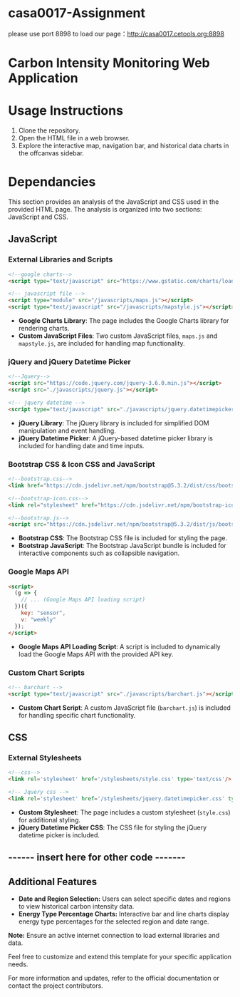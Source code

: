 # casa0017-Assignment
please use port 8898 to load our page：http://casa0017.cetools.org:8898

# Carbon Intensity Monitoring Web Application

# Usage Instructions

1. Clone the repository.
2. Open the HTML file in a web browser.
3. Explore the interactive map, navigation bar, and historical data charts in the offcanvas sidebar.

# Dependancies

This section provides an analysis of the JavaScript and CSS used in the provided HTML page. The analysis is organized into two sections: JavaScript and CSS.

## JavaScript

### External Libraries and Scripts

```html
<!--google charts-->
<script type="text/javascript" src="https://www.gstatic.com/charts/loader.js"></script>

<!-- javascript file -->
<script type="module" src="/javascripts/maps.js"></script>
<script type="text/javascript" src="/javascripts/mapstyle.js"></script>
```

- **Google Charts Library**: The page includes the Google Charts library for rendering charts.
- **Custom JavaScript Files**: Two custom JavaScript files, `maps.js` and `mapstyle.js`, are included for handling map functionality.

### jQuery and jQuery Datetime Picker

```html
<!--Jquery-->
<script src="https://code.jquery.com/jquery-3.6.0.min.js"></script>
<script src="./javascripts/jquery.js"></script>

<!-- jquery datetime -->
<script type="text/javascript" src="./javascripts/jquery.datetimepicker.full.min.js"></script>
```

- **jQuery Library**: The jQuery library is included for simplified DOM manipulation and event handling.
- **jQuery Datetime Picker**: A jQuery-based datetime picker library is included for handling date and time inputs.

### Bootstrap CSS & Icon CSS and JavaScript

```html
<!--bootstrap.css-->
<link href="https://cdn.jsdelivr.net/npm/bootstrap@5.3.2/dist/css/bootstrap.min.css" rel="stylesheet" integrity="sha384-T3c6CoIi6uLrA9TneNEoa7RxnatzjcDSCmG1MXxSR1GAsXEV/Dwwykc2MPK8M2HN" crossorigin="anonymous">

<!--bootstrap-icon.css-->
<link rel="stylesheet" href="https://cdn.jsdelivr.net/npm/bootstrap-icons@1.10.0/font/bootstrap-icons.css">

<!--bootstrap.js-->
<script src="https://cdn.jsdelivr.net/npm/bootstrap@5.3.2/dist/js/bootstrap.bundle.min.js" integrity="sha384-C6RzsynM9kWDrMNeT87bh95OGNyZPhcTNXj1NW7RuBCsyN/o0jlpcV8Qyq46cDfL" crossorigin="anonymous"></script>
```

- **Bootstrap CSS**: The Bootstrap CSS file is included for styling the page.
- **Bootstrap JavaScript**: The Bootstrap JavaScript bundle is included for interactive components such as collapsible navigation.

### Google Maps API

```html
<script>
  (g => {
    // ... (Google Maps API loading script)
  })({
    key: "sensor",
    v: "weekly"
  });
</script>
```

- **Google Maps API Loading Script**: A script is included to dynamically load the Google Maps API with the provided API key.

### Custom Chart Scripts

```html
<!-- barchart -->
<script type="text/javascript" src="./javascripts/barchart.js"></script>
```

- **Custom Chart Script**: A custom JavaScript file (`barchart.js`) is included for handling specific chart functionality.

## CSS

### External Stylesheets

```html
<!--css-->
<link rel='stylesheet' href='/stylesheets/style.css' type='text/css'/>

<!-- Jquery css -->
<link rel='stylesheet' href='/stylesheets/jquery.datetimepicker.css' type='text/css'/>
```

- **Custom Stylesheet**: The page includes a custom stylesheet (`style.css`) for additional styling.
- **jQuery Datetime Picker CSS**: The CSS file for styling the jQuery datetime picker is included.


## ------ insert here for other code -------


## Additional Features

- **Date and Region Selection:** Users can select specific dates and regions to view historical carbon intensity data.
- **Energy Type Percentage Charts:** Interactive bar and line charts display energy type percentages for the selected region and date range.



**Note:** Ensure an active internet connection to load external libraries and data.

Feel free to customize and extend this template for your specific application needs.

For more information and updates, refer to the official documentation or contact the project contributors.

